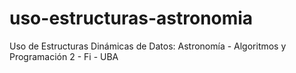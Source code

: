 # uso-estructuras-astronomia
Uso de Estructuras Dinámicas de Datos: Astronomía - Algoritmos y Programación 2 - Fi - UBA
